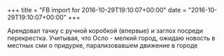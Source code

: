 +++
title = "FB import for 2016-10-29T19:10:07+00:00"
date = "2016-10-29T19:10:07+00:00"
+++

Арендовал тачку с ручной коробкой (впервые) и заглох посреди перекрестка. Учитывая, что Осло - мелкий город, ожидаю новость в местных сми о придурке, парализовавшем движение в городе




